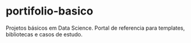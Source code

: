 # portifolio-basico
Projetos básicos em Data Science. Portal de referencia para templates, bibliotecas e casos de  estudo.
